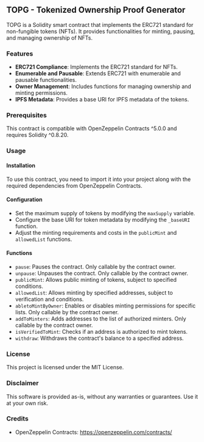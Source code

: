 ## TOPG - Tokenized Ownership Proof Generator

TOPG is a Solidity smart contract that implements the ERC721 standard for non-fungible tokens (NFTs). It provides functionalities for minting, pausing, and managing ownership of NFTs.

### Features

- **ERC721 Compliance**: Implements the ERC721 standard for NFTs.
- **Enumerable and Pausable**: Extends ERC721 with enumerable and pausable functionalities.
- **Owner Management**: Includes functions for managing ownership and minting permissions.
- **IPFS Metadata**: Provides a base URI for IPFS metadata of the tokens.

### Prerequisites

This contract is compatible with OpenZeppelin Contracts ^5.0.0 and requires Solidity ^0.8.20.

### Usage

#### Installation

To use this contract, you need to import it into your project along with the required dependencies from OpenZeppelin Contracts.

#### Configuration

- Set the maximum supply of tokens by modifying the `maxSupply` variable.
- Configure the base URI for token metadata by modifying the `_baseURI` function.
- Adjust the minting requirements and costs in the `publicMint` and `allowedList` functions.

#### Functions

- `pause`: Pauses the contract. Only callable by the contract owner.
- `unpause`: Unpauses the contract. Only callable by the contract owner.
- `publicMint`: Allows public minting of tokens, subject to specified conditions.
- `allowedList`: Allows minting by specified addresses, subject to verification and conditions.
- `abletoMintByOwner`: Enables or disables minting permissions for specific lists. Only callable by the contract owner.
- `addToMinters`: Adds addresses to the list of authorized minters. Only callable by the contract owner.
- `isVerifiedToMint`: Checks if an address is authorized to mint tokens.
- `withdraw`: Withdraws the contract's balance to a specified address.

### License

This project is licensed under the MIT License.

### Disclaimer

This software is provided as-is, without any warranties or guarantees. Use it at your own risk.

### Credits

- OpenZeppelin Contracts: https://openzeppelin.com/contracts/